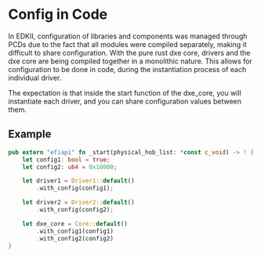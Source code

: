 # Config in Code

In EDKII, configuration of libraries and components was managed through PCDs due to the fact that
all modules were compiled separately, making it difficult to share configuration. With the pure
rust dxe core, drivers and the dxe core are being compiled together in a monolithic nature. This
allows for configuration to be done in code, during the instantiation process of each individual
driver.

The expectation is that inside the start function of the dxe_core, you will instantiate each
driver, and you can share configuration values between them.

## Example

``` rust
pub extern "efiapi" fn _start(physical_hob_list: *const c_void) -> ! {
    let config1: bool = true;
    let config2: u64 = 0x10000;

    let driver1 = Driver1::default()
        .with_config(config1);

    let driver2 = Driver2::default()
        .with_config(config2);

    let dxe_core = Core::default()
        .with_config1(config1)
        .with_config2(config2)
}
```
